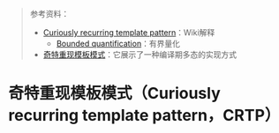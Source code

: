 > 参考资料：
>
> - [Curiously recurring template pattern](https://en.wikipedia.org/wiki/Curiously_recurring_template_pattern)：Wiki解释
>   - [Bounded quantification](https://en.wikipedia.org/wiki/Bounded_quantification#F-bounded_quantification)：有界量化
> - [奇特重现模板模式](https://zh.cppreference.com/w/cpp/language/crtp)：它展示了一种编译期多态的实现方式

# 奇特重现模板模式（Curiously recurring template pattern，CRTP）

